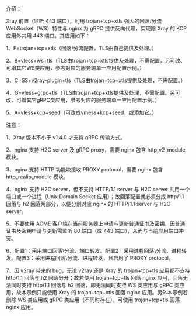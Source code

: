 介绍：

Xray 前置（监听 443 端口），利用 trojan+tcp+xtls 强大的回落/分流 WebSocket（WS）特性与 nginx 为 gRPC 提供反向代理，实现除 Xray 的 KCP 应用外共用 443 端口。其应用如下：

1、F=trojan+tcp+xtls（回落/分流配置，TLS由自己提供及处理。）

2、B=vless+ws+tls（TLS由trojan+tcp+xtls提供及处理，不需配置。另可改、可增其它WS类应用，参考对应的服务端单一应用配置示例。）

3、C=SS+v2ray-plugin+tls（TLS由trojan+tcp+xtls提供及处理，不需配置。）

4、G=vless+grpc+tls（TLS由trojan+tcp+xtls提供及处理，不需配置。另可改、可增其它gRPC类应用，参考对应的服务端单一应用配置示例。）

5、A=vless+kcp+seed（可改成vmess+kcp+seed，或添加它。）

注意：

1、Xray 版本不小于 v1.4.0 才支持 gRPC 传输方式。

2、nginx 支持 H2C server 及 gRPC proxy，需要 nginx 包含 http_v2_module 模块。

3、nginx 支持 HTTP 功能块接收 PROXY protocol，需要 nginx 包含 http_realip_module 模块。

4、nginx 支持 H2C server，但不支持 HTTP/1.1 server 与 H2C server 共用一个端口或一个进程（Unix Domain Socket 应用）；故回落配置就必须分成 http/1.1 回落与 h2 回落两部分，以便分别对应 nginx 的 HTTP/1.1 server 与 H2C server。

5、不要使用 ACME 客户端在当前服务器上申请与更新普通证书及密钥，因普通证书及密钥申请与更新需监听 80 端口（或 443 端口），从而与当前应用端口冲突。

6、配置1：采用端口回落\分流、端口转发。配置2：采用进程回落\分流、进程转发。配置3：采用进程回落\分流、进程转发，且启用了 PROXY protocol。

7、因 v2ray 带来的 bug，无论 v2ray 还是 Xray 的 trojan+tcp+tls 应用都不支持 http/1.1 回落与 h2 回落分开；故若使用 trojan+tcp+tls 回落 nginx 应用，回落无法同时支持 http/1.1 回落与 h2 回落，即无法同时支持 WS 类应用与 gRPC 类应用，故本示例只能使用 Xray 的 trojan+tcp+xtls 回落 nginx 应用。另外本示例若删除 WS 类应用或 gRPC 类应用（不同时存在），可使用 trojan+tcp+tls 回落 nginx 应用。
